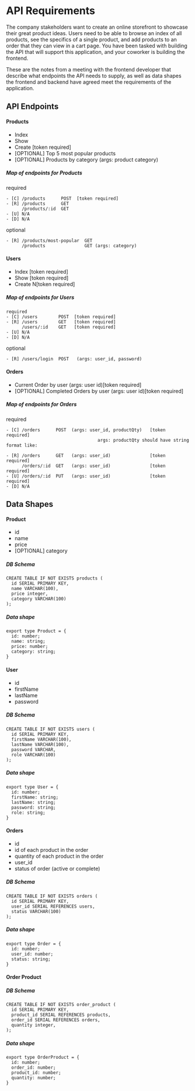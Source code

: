 # API Requirements
The company stakeholders want to create an online storefront to showcase their great product ideas. Users need to be able to browse an index of all products, see the specifics of a single product, and add products to an order that they can view in a cart page. You have been tasked with building the API that will support this application, and your coworker is building the frontend.

These are the notes from a meeting with the frontend developer that describe what endpoints the API needs to supply, as well as data shapes the frontend and backend have agreed meet the requirements of the application. 

## API Endpoints
#### Products
- Index 
- Show
- Create [token required]
- [OPTIONAL] Top 5 most popular products 
- [OPTIONAL] Products by category (args: product category)

##### **Map of endpoints for Products**
required
```
- [C] /products      POST  [token required]  
- [R] /products      GET  
      /products/:id  GET  
- [U] N/A  
- [D] N/A  
```
optional
```
- [R] /products/most-popular  GET  
      /products               GET (args: category)
```

#### Users
- Index [token required]
- Show [token required]
- Create N[token required]

##### **Map of endpoints for Users**
```
required
- [C] /users        POST  [token required]
- [R] /users        GET   [token required]
      /users/:id    GET   [token required]
- [U] N/A
- [D] N/A
```

optional
```
- [R] /users/login  POST   (args: user_id, password)
```

#### Orders
- Current Order by user (args: user id)[token required]
- [OPTIONAL] Completed Orders by user (args: user id)[token required]

##### **Map of endpoints for Orders**
required
```
- [C] /orders      POST  (args: user_id, productQty)   [token required]
                                   args: productQty should have string format like: 

- [R] /orders      GET   (args: user_id)               [token required]
      /orders/:id  GET   (args: user_id)               [token required]
- [U] /orders/:id  PUT   (args: user_id)               [token required]
- [D] N/A
```

## **Data Shapes**
#### Product
-  id
- name
- price
- [OPTIONAL] category

##### **DB Schema**
```
CREATE TABLE IF NOT EXISTS products (
  id SERIAL PRIMARY KEY,
  name VARCHAR(100),
  price integer,
  category VARCHAR(100)
);
```
##### **Data shape**
```
export type Product = {  
  id: number;  
  name: string;  
  price: number;  
  category: string;  
}
```

#### User
- id
- firstName
- lastName
- password

##### **DB Schema**
```
CREATE TABLE IF NOT EXISTS users (  
  id SERIAL PRIMARY KEY,  
  firstName VARCHAR(100),  
  lastName VARCHAR(100),  
  password VARCHAR,  
  role VARCHAR(100)  
);
```
##### **Data shape**
```
export type User = {  
  id: number;  
  firstName: string;  
  lastName: string;  
  password: string;  
  role: string;  
}
```

#### Orders
- id
- id of each product in the order
- quantity of each product in the order
- user_id
- status of order (active or complete)

##### **DB Schema**
```
CREATE TABLE IF NOT EXISTS orders (  
  id SERIAL PRIMARY KEY,  
  user_id SERIAL REFERENCES users,  
  status VARCHAR(100)  
);
```
##### **Data shape**
```
export type Order = {  
  id: number;  
  user_id: number;  
  status: string;  
}
```

#### Order Product
##### **DB Schema**
```
CREATE TABLE IF NOT EXISTS order_product (  
  id SERIAL PRIMARY KEY,  
  product_id SERIAL REFERENCES products,  
  order_id SERIAL REFERENCES orders,  
  quantity integer,  
);
```
##### **Data shape**
```
export type OrderProduct = {  
  id: number;  
  order_id: number;  
  product_id: number;  
  quantity: number;  
}
```